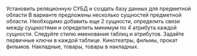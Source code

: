 Установить реляционную СУБД и создать базу данных для предметной области В варианте предложены несколько сущностей предметной области. Необходимо добавить еще 2 сущности, определить связи между сущностями и определить минимум по 4 атрибута каждой сущности. Следуйте стилю именования таблиц и атрибутов. Задайте первичные ключи в каждой таблице. 
Кинотеатры, фильмы, прокат фильмов.
Накладные, товары, товары в накладных.
